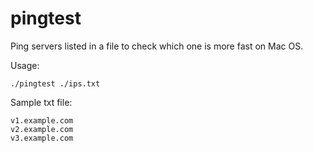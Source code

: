 # pingtest
Ping servers listed in a file to check which one is more fast on Mac OS.

Usage:
```
./pingtest ./ips.txt
```

Sample txt file:
```
v1.example.com 
v2.example.com 
v3.example.com 
```
